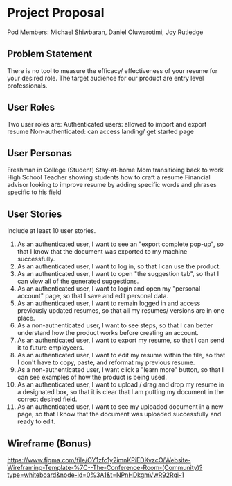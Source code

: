 # Project Proposal
Pod Members: Michael Shiwbaran, Daniel Oluwarotimi, Joy Rutledge
## Problem Statement
There is no tool to measure the efficacy/ effectiveness of your resume for your desired role. The target audience for our product are entry level professionals.
## User Roles
Two user roles are:
Authenticated users: allowed to import and export resume
Non-authenticated: can access landing/ get started page
## User Personas
Freshman in College (Student)
Stay-at-home Mom transitioing back to work
High School Teacher showing students how to craft a resume
Financial advisor looking to improve resume by adding specific words and phrases specific to his field
## User Stories
Include at least 10 user stories.
1. As an authenticated user, I want to see an "export complete pop-up", so that I know that the document was exported to my machine successfully.
2. As an authenticated user, I want to log in, so that I can use the product.
3. As an authenticated user, I want to open "the suggestion tab", so that I can view all of the generated suggestions.
4. As an authenticated user, I want to login and open my "personal account" page, so that I save and edit personal data.
5. As an authenticated user, I want to remain logged in and access previously updated resumes, so that all my resumes/ versions are in one place.
6. As a non-authenticated user, I want to see steps, so that I can better understand how the product works before creating an account.
7. As an authenticated user, I want to export my resume, so that I can send it to future employeers.
8. As an authenticated user, I want to edit my resume within the file, so that I don't have to copy, paste, and reformat my previous resume.
9. As a non-authenticated user, I want click a "learn more" button, so that I can see examples of how the product is being used.
10. As an authenticated user, I want to upload  / drag and drop my resume in a designated box, so that it is clear that I am putting my document in the correct desired field.
11. As an authenticated user, I want to see my uploaded document in a new page, so that I know that the document was uploaded successfully and ready to edit.
## Wireframe (Bonus)
https://www.figma.com/file/OY1zfc1y2imnKPiEDKvzcO/Website-Wireframing-Template-%7C--The-Conference-Room-(Community)?type=whiteboard&node-id=0%3A1&t=NPnHDkgmVwR92Rqi-1
